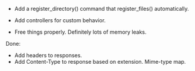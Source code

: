 * Add a register_directory() command that register_files() automatically.
* Add controllers for custom behavior.

* Free things properly. Definitely lots of memory leaks.

Done:
* Add headers to responses.
* Add Content-Type to response based on extension. Mime-type map.
